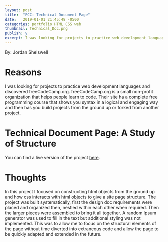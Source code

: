 ```yaml
---
layout: post
title:  "FCC: Technical Document Page"
date:   2019-01-01 21:45:48 -0500
categories: portfolio HTML CSS web
thumbnail: Technical_Doc.png
publish: y
excerpt: I was looking for projects to practice web development languages and discovered freeCodeCamp.org. freeCodeCamp.org is a small non-profit organization that helps people learn to code. Their site ha a complete free programming course that shows you syntax in a logical and engaging way and then has you build projects from the ground up or forked from another project.
---
```

<!--Basicaly a Temple at the moment-->
By: Jordan Shelswell
# Reasons
  I was looking for projects to practice web development languages and discovered freeCodeCamp.org. freeCodeCamp.org is a small non-profit organization that helps people learn to code. Their site ha a complete free programming course that shows you syntax in a logical and engaging way and then has you build projects from the ground up or forked from another project.

# Technical Document Page: A Study of Structure
  You can find a live version of the project [here][project].

# Thoughts
  In this project I focused on constructing html objects from the ground up and how css interacts with html objects to give a site page structure. The project was built systematically, first the design doc requirements were placed and organized then, nestled within each other when required. Then the larger pieces were assembled to bring it all together. A random Ipsum generator was used to fill in the text but additional styling was not implemented. This was to allow me to focus on the structural elements of the page without time diverted into extraneous code and allow the page to be quickly adapted and extended in the future.

[project]: https://codepen.io/jordanshelswell/pen/Pgjrpb
